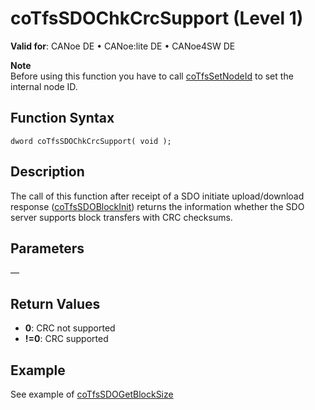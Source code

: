 # coTfsSDOChkCrcSupport (Level 1)

**Valid for**: CANoe DE • CANoe:lite DE • CANoe4SW DE

**Note**  
Before using this function you have to call [coTfsSetNodeId](CAPLfunctionCoTfsSetNodeId.md) to set the internal node ID.

## Function Syntax

```
dword coTfsSDOChkCrcSupport( void );
```

## Description

The call of this function after receipt of a SDO initiate upload/download response ([coTfsSDOBlockInit](CAPLfunctionCoTfsSdoBlockInit.md)) returns the information whether the SDO server supports block transfers with CRC checksums.

## Parameters

—

## Return Values

- **0**: CRC not supported
- **!=0**: CRC supported

## Example

See example of [coTfsSDOGetBlockSize](CAPLfunctionCoTfsSdoGetBlockSize.md)
